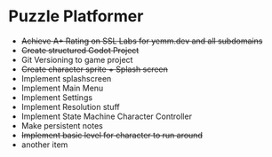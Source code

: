 # Puzzle Platformer

- ~~Achieve A+ Rating on SSL Labs for yemm.dev and all subdomains~~
- ~~Create structured Godot Project~~
- Git Versioning to game project
- ~~Create character sprite + Splash screen~~
- Implement splashscreen
- Implement Main Menu
- Implement Settings
- Implement Resolution stuff
- Implement State Machine Character Controller
- Make persistent notes
- ~~Implement basic level for character to run around~~
- another item